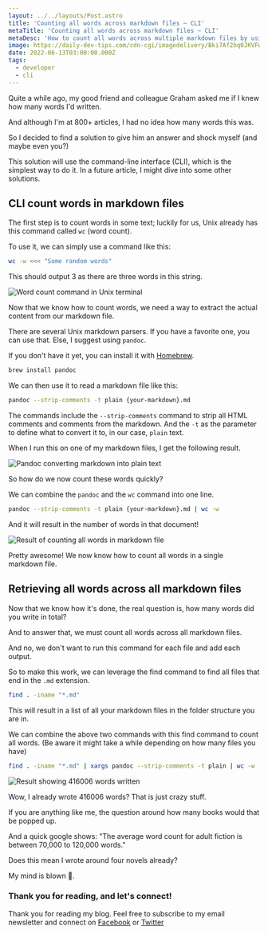 ```yaml
---
layout: ../../layouts/Post.astro
title: 'Counting all words across markdown files ~ CLI'
metaTitle: 'Counting all words across markdown files ~ CLI'
metaDesc: 'How to count all words across multiple markdown files by using the CLI'
image: https://daily-dev-tips.com/cdn-cgi/imagedelivery/Bki7Af2hq0JKVFw1XYYMQg/be5ce44f-6f8b-4225-f230-63a2e9974800/og
date: 2022-06-13T03:00:00.000Z
tags:
  - developer
  - cli
---
```


Quite a while ago, my good friend and colleague Graham asked me if I knew how many words I'd written.

And although I'm at 800+ articles, I had no idea how many words this was.

So I decided to find a solution to give him an answer and shock myself (and maybe even you?)

This solution will use the command-line interface (CLI), which is the simplest way to do it.
In a future article, I might dive into some other solutions.

## CLI count words in markdown files

The first step is to count words in some text; luckily for us, Unix already has this command called `wc` (word count).

To use it, we can simply use a command like this:

```bash
wc -w <<< "Some random words"
```

This should output 3 as there are three words in this string.

![Word count command in Unix terminal](https://cdn.hashnode.com/res/hashnode/image/upload/v1654236292422/q0yHGQjw_.png)

Now that we know how to count words, we need a way to extract the actual content from our markdown file.

There are several Unix markdown parsers. If you have a favorite one, you can use that. Else, I suggest using `pandoc`.

If you don't have it yet, you can install it with [Homebrew](https://daily-dev-tips.com/posts/homebrew-one-package-manager-to-rule-them-all/).

```bash
brew install pandoc
```

We can then use it to read a markdown file like this:

```bash
pandoc --strip-comments -t plain {your-markdown}.md
```

The commands include the `--strip-comments` command to strip all HTML comments and comments from the markdown.
And the `-t` as the parameter to define what to convert it to, in our case, `plain` text.

When I run this on one of my markdown files, I get the following result.

![Pandoc converting markdown into plain text](https://cdn.hashnode.com/res/hashnode/image/upload/v1654236743632/k61pEEfgj.png)

So how do we now count these words quickly?

We can combine the `pandoc` and the `wc` command into one line.

```bash
pandoc --strip-comments -t plain {your-markdown}.md | wc -w
```

And it will result in the number of words in that document!

![Result of counting all words in markdown file](https://cdn.hashnode.com/res/hashnode/image/upload/v1654236850800/ef-n0O6we.png)

Pretty awesome! We now know how to count all words in a single markdown file.

## Retrieving all words across all markdown files

Now that we know how it's done, the real question is, how many words did you write in total?

And to answer that, we must count all words across all markdown files.

And no, we don't want to run this command for each file and add each output.

So to make this work, we can leverage the find command to find all files that end in the `.md` extension.

```bash
find . -iname "*.md"
```

This will result in a list of all your markdown files in the folder structure you are in.

We can combine the above two commands with this find command to count all words. (Be aware it might take a while depending on how many files you have)

```bash
find . -iname "*.md" | xargs pandoc --strip-comments -t plain | wc -w
```

![Result showing 416006 words written](https://cdn.hashnode.com/res/hashnode/image/upload/v1654237243238/o3pBqVCKJ.png)

Wow, I already wrote 416006 words? That is just crazy stuff.

If you are anything like me, the question around how many books would that be popped up.

And a quick google shows: "The average word count for adult fiction is between 70,000 to 120,000 words."

Does this mean I wrote around four novels already?

My mind is blown 🤯.

### Thank you for reading, and let's connect!

Thank you for reading my blog. Feel free to subscribe to my email newsletter and connect on [Facebook](https://www.facebook.com/DailyDevTipsBlog) or [Twitter](https://twitter.com/DailyDevTips1)
